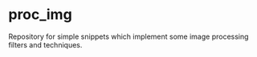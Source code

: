 proc_img
========

Repository for simple snippets which implement some image processing filters and techniques.
